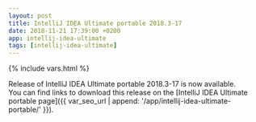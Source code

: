 ```yaml
---
layout: post
title: IntelliJ IDEA Ultimate portable 2018.3-17
date: 2018-11-21 17:39:00 +0200
app: intellij-idea-ultimate
tags: [intellij-idea-ultimate]
---
```

{% include vars.html %}

Release of IntelliJ IDEA Ultimate portable 2018.3-17 is now available.<br />
You can find links to download this release on the [IntelliJ IDEA Ultimate portable page]({{ var_seo_url | append: '/app/intellij-idea-ultimate-portable/' }}).